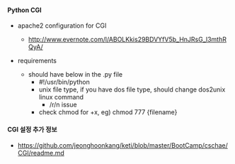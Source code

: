 #### Python CGI
- apache2 configuration for CGI
  - http://www.evernote.com/l/ABOLKkis29BDVYfV5b_HnJRsG_l3mthRQyA/
  
- requirements
  - should have below in the .py file
    - #!/usr/bin/python
    - unix file type, if you have dos file type, should change dos2unix linux command
      - /r/n issue
    - check chmod for +x, eg) chmod 777 {filename}
    
#### CGI 설정 추가 정보
- https://github.com/jeonghoonkang/keti/blob/master/BootCamp/cschae/CGI/readme.md
